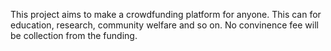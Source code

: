 This project aims to make a crowdfunding platform for anyone.
This can for education, research, community welfare and so on.
No convinence fee will be collection from the funding.
